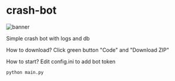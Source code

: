 # crash-bot

![banner](https://i0.wp.com/gridinsoft.com/blogs/wp-content/uploads/2020/05/discord_01.jpg?resize=1140%2C600&ssl=1)

Simple crash bot with logs and db

How to download? Click green button "Code" and "Download ZIP"

How to start?
Edit config.ini to add bot token
```bash
python main.py
```
